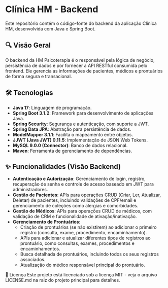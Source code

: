 # Clínica HM - Backend

Este repositório contém o código-fonte do backend da aplicação Clínica HM, desenvolvida com Java e Spring Boot.

## 🔍 Visão Geral

O backend da HM Psicoterapia é o responsável pela lógica de negócio, persistência de dados e por fornecer a API RESTful consumida pelo frontend. Ele gerencia as informações de pacientes, médicos e prontuários de forma segura e transacional.

## 🛠️ Tecnologias

* **Java 17**: Linguagem de programação.
* **Spring Boot 3.1.2**: Framework para desenvolvimento de aplicações Java.
* **Spring Security**: Segurança e autenticação, com suporte a JWT.
* **Spring Data JPA**: Abstração para persistência de dados.
* **ModelMapper 3.1.1**: Facilita o mapeamento entre objetos.
* **JJWT (Java JWT) 0.11.5**: Implementação de JSON Web Tokens.
* **MySQL 9.0.0 (Connector)**: Banco de dados relacional.
* **Maven**: Ferramenta de gerenciamento de dependências.

## ✨ Funcionalidades (Visão Backend)

* **Autenticação e Autorização**: Gerenciamento de login, registro, recuperação de senha e controle de acesso baseado em JWT para administradores.
* **Gestão de Pacientes**: APIs para operações CRUD (Criar, Ler, Atualizar, Deletar) de pacientes, incluindo validações de CPF/email e gerenciamento de coleções como alergias e comorbidades.
* **Gestão de Médicos**: APIs para operações CRUD de médicos, com validação de CRM e funcionalidade de ativação/inativação.
* **Gerenciamento de Prontuários**:
    * Criação de prontuários (se não existirem) ao adicionar o primeiro registro (consulta, exame, procedimento, encaminhamento).
    * APIs para adicionar e atualizar diferentes tipos de registros ao prontuário, como consultas, exames, procedimentos e encaminhamentos.
    * Busca detalhada de prontuários, incluindo todos os seus registros associados.
    * Atualização do médico responsável principal do prontuário.

📄 Licença
Este projeto está licenciado sob a licença MIT - veja o arquivo LICENSE.md na raiz do projeto principal para detalhes.
